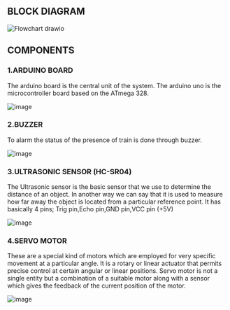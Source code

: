 ## BLOCK DIAGRAM

![Flowchart drawio](https://user-images.githubusercontent.com/98879965/157083705-5a92d273-355f-4f54-81c2-a2ae30549184.png)
   
   
## COMPONENTS
### 1.ARDUINO BOARD
The arduino board is the central unit of the system. The arduino uno is the microcontroller board based on the ATmega 328.
    
![image](https://user-images.githubusercontent.com/98879965/157083895-f5a47ba5-6a4e-4e93-a3b2-b32ef5c5d2d7.png)

    
### 2.BUZZER
To alarm the status of the presence of train is done through buzzer. 
    
![image](https://user-images.githubusercontent.com/98879965/155784626-a9957d94-b17a-4baa-83c4-943f9f6fd95f.png)

### 3.ULTRASONIC SENSOR (HC-SR04)
The Ultrasonic sensor is the basic sensor that we use to determine the distance of an object. In another way we can say that it is used to measure how far away the object is located from a particular reference point. It has basically 4 pins;
Trig pin,Echo pin,GND pin,VCC pin (+5V)

![image](https://user-images.githubusercontent.com/98879965/157084969-4bc05b96-ac3f-4be8-8392-6dec76931333.png)


### 4.SERVO MOTOR
These are a special kind of motors which are employed for very specific movement at a particular angle. It is a rotary or linear actuator that permits precise control at certain angular or linear positions. Servo motor is not a single entity but a combination of a suitable motor along with a sensor which gives the feedback of the current position of the motor.

![image](https://user-images.githubusercontent.com/98879965/157086122-9114cf30-6960-432a-93f4-a1702754f831.png)



